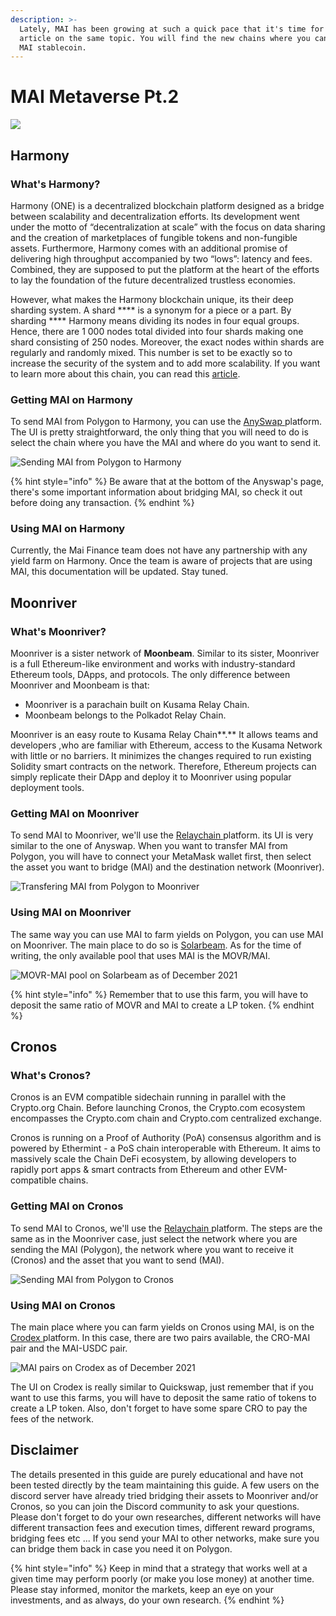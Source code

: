 ```yaml
---
description: >-
  Lately, MAI has been growing at such a quick pace that it's time for a second
  article on the same topic. You will find the new chains where you can use the
  MAI stablecoin.
---
```


# MAI Metaverse Pt.2

![](../.gitbook/assets/MAI.png)

## Harmony

### What's Harmony?

Harmony (ONE) is a decentralized blockchain platform designed as a bridge between scalability and decentralization efforts. Its development went under the motto of “decentralization at scale” with the focus on data sharing and the creation of marketplaces of fungible tokens and non-fungible assets. Furthermore, Harmony comes with an additional promise of delivering high throughput accompanied by two “lows”: latency and fees. Combined, they are supposed to put the platform at the heart of the efforts to lay the foundation of the future decentralized trustless economies.

However, what makes the Harmony blockchain unique, its their deep sharding system. A shard **** is a synonym for a piece or a part. By sharding **** Harmony means dividing its nodes in four equal groups. Hence, there are 1 000 nodes total divided into four shards making one shard consisting of 250 nodes. Moreover, the exact nodes within shards are regularly and randomly mixed. This number is set to be exactly so to increase the security of the system and to add more scalability. If you want to learn more about this chain, you can read this [article](https://guarda.com/academy/crypto/what-is-harmony/).

### Getting MAI on Harmony

To send MAI from Polygon to Harmony, you can use the [AnySwap ](https://anyswap.exchange/#/router)platform. The UI is pretty straightforward, the only thing that you will need to do is select the chain where you have the MAI and where do you want to send it.

![Sending MAI from Polygon to Harmony](<../.gitbook/assets/MAI - Harmony.JPG>)

{% hint style="info" %}
Be aware that at the bottom of the Anyswap's page, there's some important information about bridging MAI, so check it out before doing any transaction.
{% endhint %}

### Using MAI on Harmony

Currently, the Mai Finance team does not have any partnership with any yield farm on Harmony. Once the team is aware of projects that are using MAI, this documentation will be updated. Stay tuned.

## Moonriver

### What's Moonriver?

Moonriver is a sister network of **Moonbeam**. Similar to its sister, Moonriver is a full Ethereum-like environment and works with industry-standard Ethereum tools, DApps, and protocols. The only difference between Moonriver and Moonbeam is that:

* Moonriver is a parachain built on Kusama Relay Chain.
* Moonbeam belongs to the Polkadot Relay Chain.

Moonriver is an easy route to Kusama Relay Chain**.** It allows teams and developers ,who are familiar with Ethereum, access to the Kusama Network with little or no barriers. It minimizes the changes required to run existing Solidity smart contracts on the network. Therefore, Ethereum projects can simply replicate their DApp and deploy it to Moonriver using popular deployment tools.

### Getting MAI on Moonriver

To send MAI to Moonriver, we'll use the [Relaychain ](https://app.relaychain.com/transfer#/cross-chain-bridge-transfer)platform. its UI is very similar to the one of Anyswap. When you want to transfer MAI from Polygon, you will have to connect your MetaMask wallet first, then select the asset you want to bridge (MAI) and the destination network (Moonriver).&#x20;

![Transfering MAI from Polygon to Moonriver](<../.gitbook/assets/relay movr.JPG>)

### Using MAI on Moonriver

The same way you can use MAI to farm yields on Polygon, you can use MAI on Moonriver. The main place to do so is [Solarbeam](https://app.solarbeam.io/farm). As for the time of writing, the only available pool that uses MAI is the MOVR/MAI.

![MOVR-MAI pool on Solarbeam as of December 2021](../.gitbook/assets/MOVR-MAI.JPG)

{% hint style="info" %}
Remember that to use this farm, you will have to deposit the same ratio of MOVR and MAI to create a LP token.
{% endhint %}

## Cronos

### What's Cronos?

Cronos is an EVM compatible sidechain running in parallel with the Crypto.org Chain. Before launching Cronos, the Crypto.com ecosystem encompasses the Crypto.com chain and Crypto.com centralized exchange.

Cronos is running on a Proof of Authority (PoA) consensus algorithm and is powered by Ethermint - a PoS chain interoperable with Ethereum. It aims to massively scale the Chain DeFi ecosystem, by allowing developers to rapidly port apps & smart contracts from Ethereum and other EVM-compatible chains.

### Getting MAI on Cronos

To send MAI to Cronos, we'll use the [Relaychain ](https://app.relaychain.com/transfer#/cross-chain-bridge-transfer)platform. The steps are the same as in the Moonriver case, just select the network where you are sending the MAI (Polygon), the network where you want to receive it (Cronos) and the asset that you want to send (MAI).

![Sending MAI from Polygon to Cronos](../.gitbook/assets/cronos.JPG)

### Using MAI on Cronos

The main place where you can farm yields on Cronos using MAI, is on the [Crodex ](https://swap.crodex.app/#/rewards/pair)platform. In this case, there are two pairs available, the CRO-MAI pair and the MAI-USDC pair.

![MAI pairs on Crodex as of December 2021](../.gitbook/assets/crodex.JPG)

The UI on Crodex is really similar to Quickswap, just remember that if you want to use this farms, you will have to deposit the same ratio of tokens to create a LP token. Also, don't forget to have some spare CRO to pay the fees of the network.

## Disclaimer

The details presented in this guide are purely educational and have not been tested directly by the team maintaining this guide. A few users on the discord server have already tried bridging their assets to Moonriver and/or Cronos, so you can join the Discord community to ask your questions. Please don't forget to do your own researches, different networks will have different transaction fees and execution times, different reward programs, bridging fees etc ... If you send your MAI to other networks, make sure you can bridge them back in case you need it on Polygon.

{% hint style="info" %}
Keep in mind that a strategy that works well at a given time may perform poorly (or make you lose money) at another time. Please stay informed, monitor the markets, keep an eye on your investments, and as always, do your own research.
{% endhint %}
